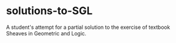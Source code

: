 # solutions-to-SGL
A student's attempt for a partial solution to the exercise of textbook Sheaves in Geometric and Logic.
